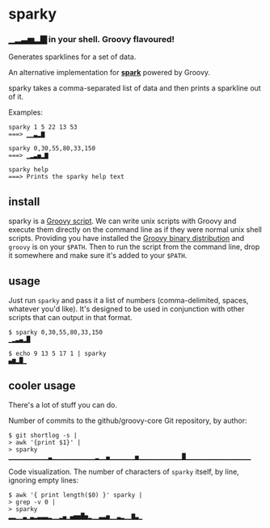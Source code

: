 # sparky

### ▁▂▃▅▂▇ in your shell. Groovy flavoured!

Generates sparklines for a set of data.

An alternative implementation for **[spark]** powered by Groovy.

sparky takes a comma-separated list of data and then prints a sparkline out of it.

Examples:

    sparky 1 5 22 13 53
    ===> ▁▁▃▂▇

    sparky 0,30,55,80,33,150
    ===> ▁▂▃▅▂▇

    sparky help
    ===> Prints the sparky help text


## install

sparky is a [Groovy script]. We can write unix scripts with Groovy and execute them directly on the command line as if they were normal unix shell scripts. Providing you have installed the [Groovy binary distribution] and `groovy` is on your `$PATH`. Then to run the script from the command line, drop it somewhere and make sure it's added to your `$PATH`.


## usage

Just run `sparky` and pass it a list of numbers (comma-delimited, spaces, whatever you'd like). It's designed to be used in conjunction with other scripts that can output in that format.

    $ sparky 0,30,55,80,33,150
    ▁▂▃▄▂█

    $ echo 9 13 5 17 1 | sparky
    ▄▆▂█▁


## cooler usage

There's a lot of stuff you can do.

Number of commits to the github/groovy-core Git repository, by author:

    $ git shortlog -s |
    > awk '{print $1}' |
    > sparky
    ▁▁▁▁▁▁▁▁▁▁▁▃▁▁▁▁▁▁▁▁▁▁▁▁▂▁▁▄▁▁▁▁▁▁▁▅▁▁▁▁▁▁▁▁▁▁▁▁█▁▁▁▁▁▁▁▁▁▁▁▁▁▁▁▁▁▁

Code visualization. The number of characters of `sparky` itself, by line, ignoring empty lines:

    $ awk '{ print length($0) }' sparky |
    > grep -v 0 |
    > sparky
    ▂▂▁▁▃▁▃▂▃▃▃▂▁▁▂▄▁▄▅▅█▅▂▁▁▃▃▅▁▁▃▂▁▁▇▃▁


[spark]: https://github.com/holman/spark
[Groovy script]: https://github.com/arturoherrero/sparky/blob/master/sparky
[Groovy binary distribution]: http://groovy.codehaus.org/Download
